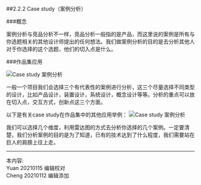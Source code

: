 
##2.2.2 Case study（案例分析）

###概念

案例分析与竞品分析不一样，竞品分析一般指的是产品，而这里说的案例是所有与你选题相关的其他设计师提出的任何想法。我们做案例分析的目的是去分析其他人对于你选择的这个选题，他们的切入点是什么。


###作品集应用

![ Case study 案例分析](http://kitpic.makebi.net/2021/ard_02.jpg)

一般一个项目我们会选择三个有代表性的案例进行分析，这三个尽量选择不同类型的设计，比如产品设计，装置设计，系统设计，概念设计等等。分析的重点可以放在切入点，交互方式，创新点这三个方面。


以下是有关case study在作品集中的其他应用举例：
![ Case study 案例分析](http://kitpic.makebi.net/2021/ard_03.jpg)

我们可以选择几个维度，利用雷达图的方式去分析你选择的几个案例。一定要清楚，我们分析案例的目的是为了知道，已有的技术达到了什么程度，我们需要站在巨人的肩膀上往上走。

---
本内容:  
Yuan 20210115 编辑校对    
Cheng 20210112 编辑添加
